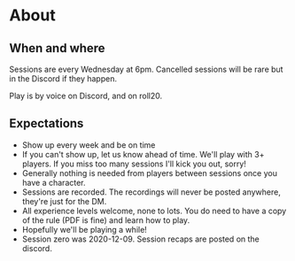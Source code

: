 # About
## When and where
Sessions are every Wednesday at 6pm. Cancelled sessions will be rare but in the Discord if they happen.

Play is by voice on Discord, and on roll20. 

## Expectations
- Show up every week and be on time
- If you can't show up, let us know ahead of time. We'll play with 3+ players. If you miss too many sessions I'll kick you out, sorry!
- Generally nothing is needed from players between sessions once you have a character.
- Sessions are recorded. The recordings will never be posted anywhere, they're just for the DM.
- All experience levels welcome, none to lots. You do need to have a copy of the rule (PDF is fine) and learn how to play.
- Hopefully we'll be playing a while!
- Session zero was 2020-12-09. Session recaps are posted on the discord.
